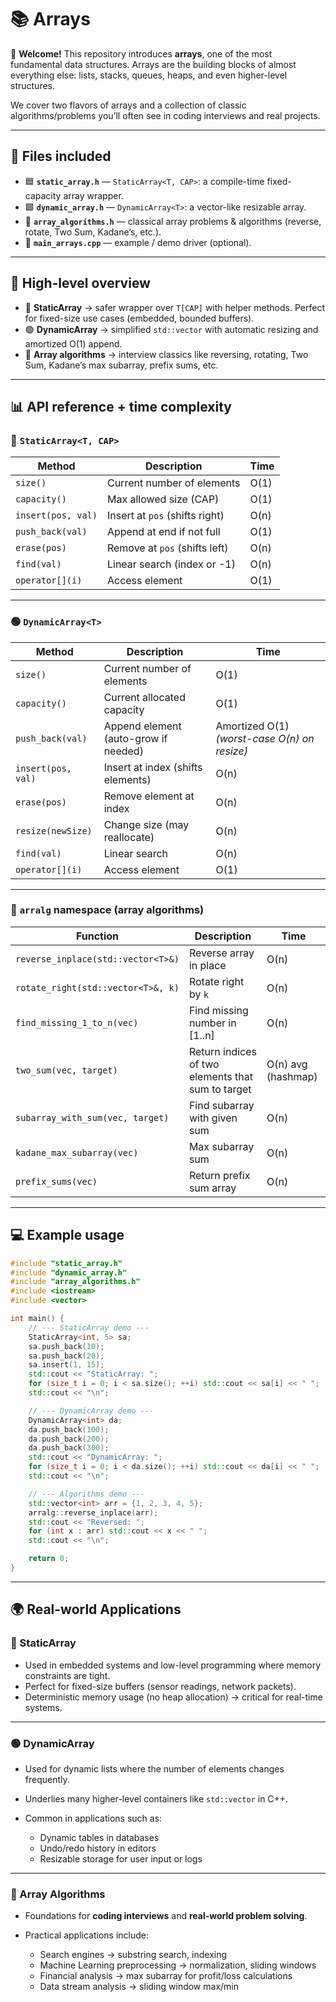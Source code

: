 

# 📚 Arrays

👋 **Welcome!**
This repository introduces **arrays**, one of the most fundamental data structures.
Arrays are the building blocks of almost everything else: lists, stacks, queues, heaps, and even higher-level structures.

We cover two flavors of arrays and a collection of classic algorithms/problems you’ll often see in coding interviews and real projects.

---

## 📄 Files included

* 🟦 **`static_array.h`** — `StaticArray<T, CAP>`: a compile-time fixed-capacity array wrapper.
* 🟩 **`dynamic_array.h`** — `DynamicArray<T>`: a vector-like resizable array.
* 🧩 **`array_algorithms.h`** — classical array problems & algorithms (reverse, rotate, Two Sum, Kadane’s, etc.).
* 📝 **`main_arrays.cpp`** — example / demo driver (optional).

---

## 🧠 High-level overview

* 🔵 **StaticArray** → safer wrapper over `T[CAP]` with helper methods. Perfect for fixed-size use cases (embedded, bounded buffers).
* 🟢 **DynamicArray** → simplified `std::vector` with automatic resizing and amortized O(1) append.
* 🧮 **Array algorithms** → interview classics like reversing, rotating, Two Sum, Kadane’s max subarray, prefix sums, etc.

---

## 📊 API reference + time complexity

### 🔵 `StaticArray<T, CAP>`

| Method             | Description                    | Time |
| ------------------ | ------------------------------ | ---- |
| `size()`           | Current number of elements     | O(1) |
| `capacity()`       | Max allowed size (CAP)         | O(1) |
| `insert(pos, val)` | Insert at `pos` (shifts right) | O(n) |
| `push_back(val)`   | Append at end if not full      | O(1) |
| `erase(pos)`       | Remove at `pos` (shifts left)  | O(n) |
| `find(val)`        | Linear search (index or -1)    | O(n) |
| `operator[](i)`    | Access element                 | O(1) |

---

### 🟢 `DynamicArray<T>`

| Method             | Description                          | Time                                         |
| ------------------ | ------------------------------------ | -------------------------------------------- |
| `size()`           | Current number of elements           | O(1)                                         |
| `capacity()`       | Current allocated capacity           | O(1)                                         |
| `push_back(val)`   | Append element (auto-grow if needed) | Amortized O(1) *(worst-case O(n) on resize)* |
| `insert(pos, val)` | Insert at index (shifts elements)    | O(n)                                         |
| `erase(pos)`       | Remove element at index              | O(n)                                         |
| `resize(newSize)`  | Change size (may reallocate)         | O(n)                                         |
| `find(val)`        | Linear search                        | O(n)                                         |
| `operator[](i)`    | Access element                       | O(1)                                         |

---

### 🧩 `arralg` namespace (array algorithms)

| Function                           | Description                                       | Time               |
| ---------------------------------- | ------------------------------------------------- | ------------------ |
| `reverse_inplace(std::vector<T>&)` | Reverse array in place                            | O(n)               |
| `rotate_right(std::vector<T>&, k)` | Rotate right by `k`                               | O(n)               |
| `find_missing_1_to_n(vec)`         | Find missing number in \[1..n]                    | O(n)               |
| `two_sum(vec, target)`             | Return indices of two elements that sum to target | O(n) avg (hashmap) |
| `subarray_with_sum(vec, target)`   | Find subarray with given sum                      | O(n)               |
| `kadane_max_subarray(vec)`         | Max subarray sum                                  | O(n)               |
| `prefix_sums(vec)`                 | Return prefix sum array                           | O(n)               |

---

## 💻 Example usage

```cpp
#include "static_array.h"
#include "dynamic_array.h"
#include "array_algorithms.h"
#include <iostream>
#include <vector>

int main() {
    // --- StaticArray demo ---
    StaticArray<int, 5> sa;
    sa.push_back(10);
    sa.push_back(20);
    sa.insert(1, 15);
    std::cout << "StaticArray: ";
    for (size_t i = 0; i < sa.size(); ++i) std::cout << sa[i] << " ";
    std::cout << "\n";

    // --- DynamicArray demo ---
    DynamicArray<int> da;
    da.push_back(100);
    da.push_back(200);
    da.push_back(300);
    std::cout << "DynamicArray: ";
    for (size_t i = 0; i < da.size(); ++i) std::cout << da[i] << " ";
    std::cout << "\n";

    // --- Algorithms demo ---
    std::vector<int> arr = {1, 2, 3, 4, 5};
    arralg::reverse_inplace(arr);
    std::cout << "Reversed: ";
    for (int x : arr) std::cout << x << " ";
    std::cout << "\n";

    return 0;
}
```

---

## 🌍 Real-world Applications

### 🔵 StaticArray

* Used in embedded systems and low-level programming where memory constraints are tight.
* Perfect for fixed-size buffers (sensor readings, network packets).
* Deterministic memory usage (no heap allocation) → critical for real-time systems.

---

### 🟢 DynamicArray

* Used for dynamic lists where the number of elements changes frequently.
* Underlies many higher-level containers like `std::vector` in C++.
* Common in applications such as:

  * Dynamic tables in databases
  * Undo/redo history in editors
  * Resizable storage for user input or logs

---

### 🧮 Array Algorithms

* Foundations for **coding interviews** and **real-world problem solving**.
* Practical applications include:

  * Search engines → substring search, indexing
  * Machine Learning preprocessing → normalization, sliding windows
  * Financial analysis → max subarray for profit/loss calculations
  * Data stream analysis → sliding window max/min


